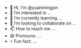- 👋 Hi, I’m @yuanmingyin
- 👀 I’m interested in ...
- 🌱 I’m currently learning ...
- 💞️ I’m looking to collaborate on ...
- 📫 How to reach me ...
- 😄 Pronouns: ...
- ⚡ Fun fact: ...

<!---
yuanmingyin/yuanmingyin is a ✨ special ✨ repository because its `README.md` (this file) appears on your GitHub profile.
You can click the Preview link to take a look at your changes.
--->
